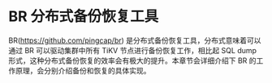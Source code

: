 # BR 分布式备份恢复工具
BR(https://github.com/pingcap/br) 是分布式备份恢复工具，分布式意味着可以通过 BR 可以驱动集群中所有 TiKV 节点进行备份恢复工作，相比起 SQL dump 形式，这种分布式备份恢复的效率会有极大的提升。本章节会详细介绍下 BR 的工作原理，会分别介绍备份和恢复的具体实现。


